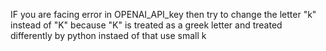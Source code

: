 IF you are facing error in OPENAI_API_key then try to change the letter "k" instead of "K" because "K" is treated as a greek letter and treated differently by python instaed of that use small k
